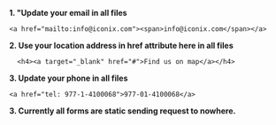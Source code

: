 **1. "Update your email in all files**
~~~~
<a href="mailto:info@iconix.com"><span>info@iconix.com</span></a>
~~~~

**2. Use your location address in href attribute here in all files**
~~~~
  <h4><a target="_blank" href="#">Find us on map</a></h4>
~~~~
**3. Update your phone in all files**
~~~~
<a href="tel: 977-1-4100068">977-01-4100068</a>
~~~~
**3. Currently all forms are static sending request to nowhere.**
